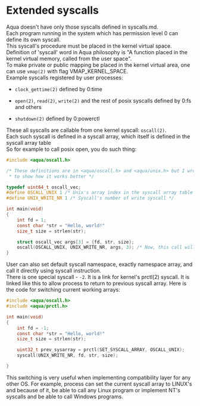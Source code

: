 # Extended syscalls

Aqua doesn't have only those syscalls defined in syscalls.md.  
Each program running in the system which has permission level 0 can define its own syscall.  
This syscall's procedure must be placed in the kernel virtual space.  
Definition of 'syscall' word in Aqua philosophy is "A function placed in the kernel virtual memory, called from the user space".  
To make private or public mapping be placed in the kernel virtual area, one can use `vmap(2)` with flag VMAP_KERNEL_SPACE.  
Example syscalls registered by user processes:  

- `clock_gettime(2)` defined by 0:time

- `open(2)`, `read(2)`, `write(2)` and the rest of posix syscalls defined by 0:fs and others

- `shutdown(2)` defined by 0:powerctl


These all syscalls are callable from one kernel syscall: `oscall(2)`.  
Each such syscall is defined in a syscall array, which itself is defined in the syscall array table  
So for example to call posix open, you do such thing:
```c
#include <aqua/oscall.h>

/* These definitions are in <aqua/oscall.h> and <aqua/unix.h> but I wrote them here,
 * to show how it works better */

typedef uint64_t oscall_vec;
#define OSCALL_UNIX 1 /* Unix's array index in the syscall array table is 1 */
#define UNIX_WRITE_NR 1 /* Syscall's number of write syscall */

int main(void)
{
	int fd = 1;
	const char *str = "Hello, world!"
	size_t size = strlen(str);

	struct oscall_vec args[3] = {fd, str, size};
	oscall(OSCALL_UNIX, UNIX_WRITE_NR, args, 3); /* Now, this call will execute UNIX_WRITE_NR syscall defined in OSCALL_UNIX syscall array */
}
```

User can also set default syscall namespace, exactly namespace array, and call it directly using syscall instruction.  
There is one special syscall - `-2`. It is a link for kernel's prctl(2) syscall. It is linked like this to allow process to return to previous syscall array.
Here is the code for switching current working arrays:
```c
#include <aqua/oscall.h>
#include <aqua/prctl.h>

int main(void)
{
	int fd = -1;
	const char *str = "Hello, world!"
	size_t size = strlen(str);

	uint32_t prev_sysarray = prctl(SET_SYSCALL_ARRAY, OSCALL_UNIX);
	syscall(UNIX_WRITE_NR, fd, str, size);

}
```

This switching is very useful when implementing compatibility layer for any other OS.
For example, process can set the current syscall array to LINUX's and because of it, be able to call any Linux program
or implement NT's syscalls and be able to call Windows programs.
